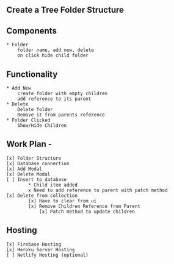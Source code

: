 ## Create a Tree Folder Structure

## Components

    * Folder
        folder name, add new, delete
        on click hide child folder

## Functionality

    * Add New
        create folder with empty children
        add reference to its parent
    * Delete
        Delete folder
        Remove it from parents reference
    * Folder Clicked
        Show/Hide Children

## Work Plan -

    [x] Folder Structure
    [x] Database connection
    [x] Add Modal
    [x] Delete Modal
    [ ] Insert to database
            * Child item added
            x Need to add reference to parent with patch method
    [x] Delete from collection
            [x] Have to clear from ui
            [x] Remove Children Reference from Parent
                [x] Patch method to update children

## Hosting

    [x] Firebase Hosting
    [x] Heroku Server Hosting
    [ ] Netlify Hosting (optional)

